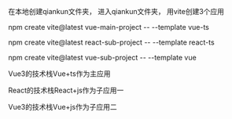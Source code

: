 
在本地创建qiankun文件夹，
进入qiankun文件夹， 用vite创建3个应用

npm create vite@latest vue-main-project -- --template vue-ts

npm create vite@latest react-sub-project -- --template react-ts

npm create vite@latest vue-sub-project -- --template vue

Vue3的技术栈Vue+ts作为主应用

React的技术栈React+js作为子应用一 

Vue3的技术栈Vue+js作为子应用二

